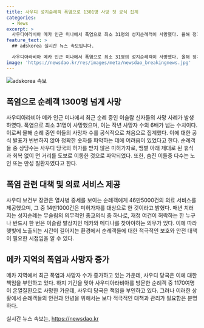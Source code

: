 ```yaml
---
title: 사우디 성지순례객 폭염으로 1301명 사망 첫 공식 집계
categories:
  - News
excerpt: >
  사우디아라비아 메카 인근 미나에서 폭염으로 최소 31명의 성지순례객이 사망했다. 올해 정기 성지순례 기간 중에는 1301명이 열사병 등으로 숨지거나 실종된 것으로 밝혀졌는데, 이는 작년의 200여명을 훨씬 능가하는 수치다. 이들의 대다수가 사우디 당국의 허가를 받지 않은 사람들로, 휴식과 회복을 제대로 할 수 없이 먼 거리를 도보로 이동했다고 전해졌다. 사우디 당국은 총 46만5000건의 의료 서비스를 제공했으며, 온열질환으로 숨진 이들에게 애도를 표했다. 1,170여명의 사망자를 낸 폭염 참사에 대해 사우디 당국은 책임을 부인했다. (# 당신의 안전이 우리의 책임입니다 # 사우디아라비아 폭염 참사 # 성지순례 사망자 증가)
feature_text: >
  ## adskorea 실시간 뉴스 속보입니다.

  사우디아라비아 메카 인근 미나에서 폭염으로 최소 31명의 성지순례객이 사망했다. 올해 정기 성지순례 기간 중에는 1301명이 열사병 등으로 숨지거나 실종된 것으로 밝혀졌는데, 이는 작년의 200여명을 훨씬 능가하는 수치다. 이들의 대다수가 사우디 당국의 허가를 받지 않은 사람들로, 휴식과 회복을 제대로 할 수 없이 먼 거리를 도보로 이동했다고 전해졌다. 사우디 당국은 총 46만5000건의 의료 서비스를 제공했으며, 온열질환으로 숨진 이들에게 애도를 표했다. 1,170여명의 사망자를 낸 폭염 참사에 대해 사우디 당국은 책임을 부인했다. (# 당신의 안전이 우리의 책임입니다 # 사우디아라비아 폭염 참사 # 성지순례 사망자 증가)
image: 'https://newsdao.kr/res/images/meta/newsdao_breakingnews.jpg'
---
```


<p><img src="https://newsdao.kr/res/images/meta/newsdao_breakingnews.jpg" alt="adskorea 속보" /></p>

<h2 data-ke-size="size26">폭염으로 순례객 1300명 넘게 사망</h2>

<p data-ke-size="size16">사우디아라비아 메카 인근 미나에서 최근 순례 중인 이슬람 신자들의 사망 사례가 발생하였다. 폭염으로 최소 31명이 사망했으며, 이는 작년 사망자 수의 6배가 넘는 수치이다. 이로써 올해 순례 중인 이들의 사망자 수를 공식적으로 처음으로 집계했다. 이에 대한 공식 발표가 빈번하지 않아 정확한 숫자를 파악하는 데에 어려움이 있었다고 한다. 순례객들 중 상당수는 사우디 당국의 허가를 받지 않은 미허가자로, 땡볕 아래 제대로 된 휴식과 회복 없이 먼 거리를 도보로 이동한 것으로 파악되었다. 또한, 숨진 이들중 다수는 노인 또는 만성 질환자였다고 한다.</p>

<h2 data-ke-size="size26">폭염 관련 대책 및 의료 서비스 제공</h2>

<p data-ke-size="size16">사우디 보건부 장관은 열사병 증세를 보이는 순례객에게 46만5000건의 의료 서비스를 제공했으며, 그 중 14만1000건은 미허가자를 대상으로 한 것이라고 밝혔다. 매년 치러지는 성지순례는 무슬림의 의무적인 종교의식 중 하나로, 재정 여건이 허락하는 한 누구나 반드시 한 번은 이슬람 발상지인 메카와 메디나를 찾아야하는 의무가 있다. 이에 따라 햇빛에 노출되는 시간이 길어지는 환경에서 순례객들에 대한 적극적인 보호와 안전 대책이 필요한 시점임을 알 수 있다.</p>

<h2 data-ke-size="size26">메카 지역의 폭염과 사망자 증가</h2>

<p data-ke-size="size16">메카 지역에서 최근 폭염과 사망자 수가 증가하고 있는 가운데, 사우디 당국은 이에 대한 책임을 부인하고 있다. 하지 기간을 맞아 사우디아라비아를 방문한 순례객 중 1170여명이 온열질환으로 사망한 가운데, 사우디 당국은 책임을 부인하고 있다. 그러나 이러한 상황에서 순례객들의 안전과 안녕을 위해서는 보다 적극적인 대책과 관리가 필요함은 분명하다.</p>
실시간 뉴스 속보는, <a href="https://newsdao.kr" rel="dofollow">https://newsdao.kr</a>


